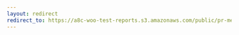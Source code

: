 ```yaml
---
layout: redirect
redirect_to: https://a8c-woo-test-reports.s3.amazonaws.com/public/pr-merge/38683/api/index.html
---
```

